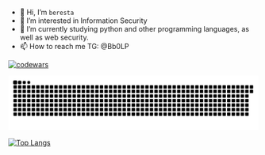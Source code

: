- 👋 Hi, I’m `beresta`
- 👀 I’m interested in Information Security
- 🌱 I’m currently studying python and other programming languages, as well as web security.
- 📫 How to reach me TG: @Bb0LP

<!---
On1onss/On1onss is a ✨ special ✨ repository because its `README.md` (this file) appears on your GitHub profile.
You can click the Preview link to take a look at your changes.
--->
[![codewars](https://www.codewars.com/users/beresta/badges/large)](https://www.codewars.com/users/beresta)&emsp;&emsp;&emsp;&emsp;&emsp;

<!---
![Visitor Count](https://profile-counter.glitch.me/On1onss/count.svg)
--->
<img alt="snake eating my contributions" src="https://raw.githubusercontent.com/On1onss/On1onss/output/github-contribution-grid-snake-dark.svg" />





[![Top Langs](https://github-readme-stats.vercel.app/api/top-langs/?username=On1onss&layout=compact&theme=radical&card_width=320)](https://github.com/anuraghazra/github-readme-stats)


<!---![LeetCode Stats](https://leetcard.jacoblin.cool/beresta?theme=dark&font=Cambo&ext=activity&width=470&height=100)--->
